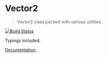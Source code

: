 # Vector2
> Vector2 class packed with various utilities.

[![Build Status](https://travis-ci.org/itbrandonsilva/vector2.svg?branch=master)](https://travis-ci.org/itbrandonsilva/vector2)

Typings included.

[Documentation](https://itbrandonsilva.github.io/vector2).
